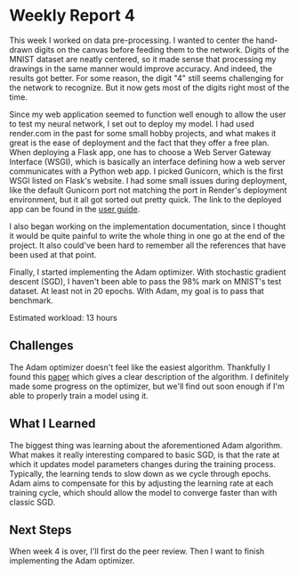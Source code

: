 # Weekly Report 4

This week I worked on data pre-processing.
I wanted to center the hand-drawn digits on the canvas before feeding them to the network.
Digits of the MNIST dataset are neatly centered, so it made sense that processing my drawings in the same manner would improve accuracy.
And indeed, the results got better.
For some reason, the digit "4" still seems challenging for the network to recognize.
But it now gets most of the digits right most of the time.

Since my web application seemed to function well enough to allow the user to test my neural network, I set out to deploy my model.
I had used render.com in the past for some small hobby projects, and what makes it great is
the ease of deployment and the fact that they offer a free plan.
When deploying a Flask app, one has to choose a Web Server Gateway Interface (WSGI),
which is basically an interface defining how a web server communicates with a Python web app.
I picked Gunicorn, which is the first WSGI listed on Flask's website.
I had some small issues during deployment, like the default Gunicorn port not matching the port in Render's deployment environment, but it all got sorted out pretty quick.
The link to the deployed app can be found in the [user guide](../user-guide.md).

I also began working on the implementation documentation, since I thought it would
be quite painful to write the whole thing in one go at the end of the project.
It also could've been hard to remember all the references that have been used at that point.

Finally, I started implementing the Adam optimizer. With stochastic gradient descent (SGD), I haven't been able to pass the 98% mark on MNIST's test dataset. At least not in 20 epochs.
With Adam, my goal is to pass that benchmark.

Estimated workload: 13 hours

## Challenges

The Adam optimizer doesn't feel like the easiest algorithm. Thankfully I found this [paper](https://arxiv.org/pdf/1412.6980) which gives a clear description of the algorithm. I definitely made some progress on the optimizer, but we'll find out soon enough if I'm able to properly train a model using it.

## What I Learned

The biggest thing was learning about the aforementioned Adam algorithm. What makes it really interesting compared to basic SGD, is that the rate at which it updates model parameters changes during the training process. Typically, the learning tends to slow down as we cycle through epochs. Adam aims to compensate for this by adjusting the learning rate at each training cycle, which should allow the model to converge faster than with classic SGD.

## Next Steps

When week 4 is over, I'll first do the peer review. Then I want to finish implementing the Adam optimizer.
